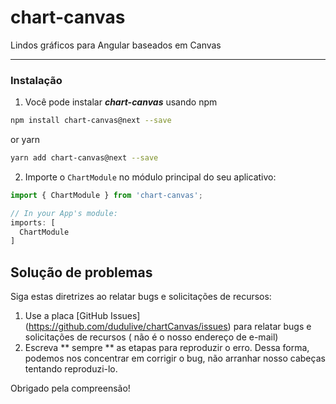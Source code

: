 # chart-canvas

Lindos gráficos para Angular baseados em Canvas

- - -

### Instalação

1. Você pode instalar ***chart-canvas*** usando npm

  ```bash
  npm install chart-canvas@next --save
  ```

or yarn

  ```bash
  yarn add chart-canvas@next --save
  ```

2. Importe o `ChartModule` no módulo principal do seu aplicativo:

  ```typescript
  import { ChartModule } from 'chart-canvas';

  // In your App's module:
  imports: [
    ChartModule
  ]
  ```

## Solução de problemas

Siga estas diretrizes ao relatar bugs e solicitações de recursos:

1. Use a placa [GitHub Issues] (https://github.com/dudulive/chartCanvas/issues) para relatar bugs e solicitações de recursos (
   não é o nosso endereço de e-mail)
2. Escreva ** sempre ** as etapas para reproduzir o erro. Dessa forma, podemos nos concentrar em corrigir o bug, não arranhar nosso
   cabeças tentando reproduzi-lo.

Obrigado pela compreensão!

